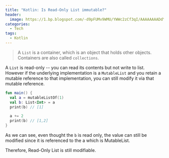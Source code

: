 ```yaml
---
title: "Kotlin: Is Read-Only List immutable?"
header:
  image: https://1.bp.blogspot.com/-d9pFUMv9WMU/YWWc2zCf3qI/AAAAAAAADdY/7QpJfo_o3EE6ei14ckAUbPQVzh23rVzpwCLcBGAsYHQ/w640-h342/make-immutability-mutable-again.jpg
categories:
  - Tech
tags:
  - Kotlin
---
```


> A `List` is a container, which is an object that holds other objects. Containers are also called `collections`.

A `List` is read-only -- you can read its contents but not write to list. However if the underlying implementation is a `MutableList` and you retain a mutable reference to that implementation, you can still modify it via that mutable reference.

```kotlin
fun main() {
  val a = mutableListOf(1)
  val b: List<Int> = a
  print(b) // [1]

  a += 2
  print(b) // [1,2]
}
```

As we can see, even thought the `b` is read only, the value can still be modified since it is referenced to the a which is MutableList.

Therefore, Read-Only List is still modifiable.
